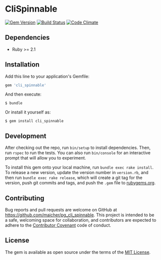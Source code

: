 # CliSpinnable

[![Gem Version](https://badge.fury.io/rb/cli_spinnable.svg)](https://badge.fury.io/rb/cli_spinnable)
[![Build Status](https://travis-ci.org/maicher/cli_spinnable.svg?branch=master)](https://travis-ci.org/maicher/cli_spinnable)
[![Code Climate](https://codeclimate.com/github/maicher/cli_spinnable/badges/gpa.svg)](https://codeclimate.com/github/maicher/cli_spinnable)

## Dependencies

  * Ruby >= 2.1

## Installation

Add this line to your application's Gemfile:

```ruby
gem 'cli_spinnable'
```

And then execute:

    $ bundle

Or install it yourself as:

    $ gem install cli_spinnable


## Development

After checking out the repo, run `bin/setup` to install dependencies. Then, run `rspec` to run the tests. You can also run `bin/console` for an interactive prompt that will allow you to experiment.

To install this gem onto your local machine, run `bundle exec rake install`. To release a new version, update the version number in `version.rb`, and then run `bundle exec rake release`, which will create a git tag for the version, push git commits and tags, and push the `.gem` file to [rubygems.org](https://rubygems.org).

## Contributing

Bug reports and pull requests are welcome on GitHub at https://github.com/maicher/pg_cli_spinnable. This project is intended to be a safe, welcoming space for collaboration, and contributors are expected to adhere to the [Contributor Covenant](http://contributor-covenant.org) code of conduct.

## License

The gem is available as open source under the terms of the [MIT License](http://opensource.org/licenses/MIT).
